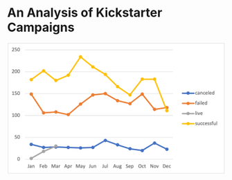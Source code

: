 # An Analysis of Kickstarter Campaigns
![Outcomes_Based_on_Launch_Date_Chart.png](./Outcomes_Based_on_Launch_Date_Chart.png)
